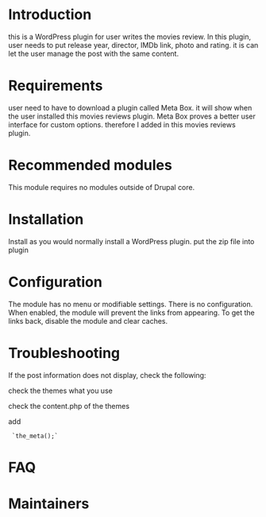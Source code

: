 
 <h1>  Introduction </h1>
 
  this is a WordPress plugin for user writes the movies review. In this plugin, user needs to put release year, director, IMDb link, photo and rating.
 it is can let the user manage the post with the same content. 
 
 <h1> Requirements</h1>
 user need to have to download a plugin called Meta Box. it will show when the user installed this movies reviews plugin.
 Meta Box proves a better user interface for custom options. therefore I added in this movies reviews plugin.
 
<h1> Recommended modules</h1>
 This module requires no modules outside of Drupal core.
 
<h1>  Installation</h1>
 Install as you would normally install a WordPress plugin. 
 put the zip file into plugin
 
<h1>  Configuration</h1>
 The module has no menu or modifiable settings. There is no configuration. When
enabled, the module will prevent the links from appearing. To get the links
back, disable the module and clear caches.

 <h1>  Troubleshooting</h1>
 If the post information does not display, check the following:
 
 check the themes what you use 
 
 check the content.php of the themes 
 
 add 

     `the_meta();`
    
 <h1>  FAQ</h1>
<h1>  Maintainers</h1>
